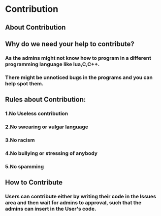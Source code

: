 # Contribution

## About Contribution

## Why do we need your help to contribute?

### As the admins might not know how to program in a different programming language like lua,C,C++.
### There might be unnoticed bugs in the programs and you can help spot them.

## Rules about Contribution:

### 1.No Useless contribution
### 2.No swearing or vulgar language
### 3.No racism
### 4.No bullying or stressing of anybody
### 5.No spamming

## How to Contribute

### Users can contribute either by writing their code in the Issues area and then wait for admins to approval, such that the admins can insert in the User's code.

